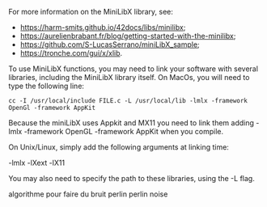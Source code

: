 For more information on the MiniLibX library, see:
* <https://harm-smits.github.io/42docs/libs/minilibx>;
* <https://aurelienbrabant.fr/blog/getting-started-with-the-minilibx>;
* <https://github.com/S-LucasSerrano/miniLibX_sample>;
* <https://tronche.com/gui/x/xlib>.

To  use  MiniLibX  functions,  you  may  need  to  link  your  software with several libraries, including the MiniLibX library itself. On MacOs, you will need to type the following line:

    cc -I /usr/local/include FILE.c -L /usr/local/lib -lmlx -framework OpenGl -framework AppKit

Because the miniLibX uses Appkit and MX11 you need to link them adding -lmlx -framework OpenGL -framework AppKit when you compile.

On Unix/Linux, simply add the following arguments at linking time:

-lmlx -lXext -lX11

You may also need to specify the path to these libraries, using the -L flag.

algorithme pour faire du bruit perlin perlin noise